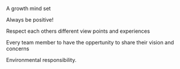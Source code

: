 A growth mind set 

Always be positive!

Respect each others different view points and experiences 

Every team member to have the oppertunity to share their vision and concerns 

Environmental responsibility.
